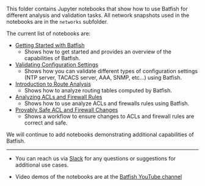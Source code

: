 This folder contains Jupyter notebooks that show how to use Batfish for different analysis and validation tasks. All network snapshots used in the notebooks are in the `networks` subfolder.

The current list of notebooks are:
- [Getting Started with Batfish](Getting%20started%20with%20Batfish.ipynb)
  - Shows how to get started and provides an overview of the capabilities of Batfish.
- [Validating Configuration Settings](Validating%20Configuration%20Settings.ipynb)
   - Shows how you can validate different types of configuration settings (NTP server, TACACS server, AAA, SNMP, etc...) using Batfish. 
- [Introduction to Route Analysis](Introduction%20to%20Route%20Analysis.ipynb)
   - Shows how to analyze routing tables computed by Batfish.
- [Analyzing ACLs and Firewall Rules](Analyzing%20ACLs%20and%20Firewall%20Rules.ipynb)
   - Shows how to use analyze ACLs and firewalls rules using Batfish. 
- [Provably Safe ACL and Firewall Changes](Provably%20Safe%20ACL%20and%20Firewall%20Changes.ipynb)
   - Shows a workflow to ensure changes to ACLs and firewall rules are correct and safe.

We will continue to add notebooks demonstrating additional capabilities of Batfish. 

------

 - You can reach us via [Slack](https://join.slack.com/t/batfish-org/shared_invite/enQtMzA0Nzg2OTAzNzQ1LTUxOTJlY2YyNTVlNGQ3MTJkOTIwZTU2YjY3YzRjZWFiYzE4ODE5ODZiNjA4NGI5NTJhZmU2ZTllOTMwZDhjMzA) for any questions or suggestions for additional use cases. 

 - Video demos of the notebooks are at the [Batfish YouTube channel](https://www.youtube.com/channel/UCA-OUW_3IOt9U_s60KvmJYA)

